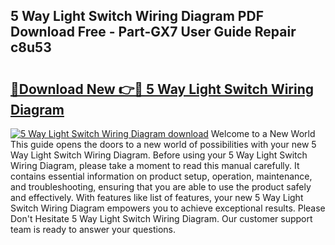 ## 5 Way Light Switch Wiring Diagram PDF Download Free - Part-GX7 User Guide Repair c8u53

# <h2><a href="http://dfoxg7.blite.top/?on=5+Way+Light+Switch+Wiring+Diagram">🔗Download New 👉🔴 5 Way Light Switch Wiring Diagram</a></h2>

[![5 Way Light Switch Wiring Diagram download](https://i.imgur.com/lujVjoI.png)](http://dfoxg7.blite.top/?on=5+Way+Light+Switch+Wiring+Diagram)
Welcome to a New World This guide opens the doors to a new world of possibilities with your new 5 Way Light Switch Wiring Diagram. Before using your 5 Way Light Switch Wiring Diagram, please take a moment to read this manual carefully. It contains essential information on product setup, operation, maintenance, and troubleshooting, ensuring that you are able to use the product safely and effectively. With features like list of features, your new 5 Way Light Switch Wiring Diagram empowers you to achieve exceptional results. Please Don't Hesitate 5 Way Light Switch Wiring Diagram. Our customer support team is ready to answer your questions.

